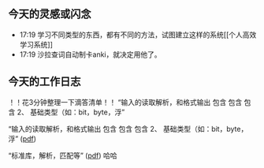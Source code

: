 ## 今天的灵感或闪念

- 17:19 学习不同类型的东西，都有不同的方法，试图建立这样的系统[[个人高效学习系统]]
- 17:19 沙拉查词自动制卡anki，就决定用他了。

## 今天的工作日志

！！花3分钟整理一下滴答清单！！
“输入的读取解析，和格式输出 包含 包含 包含 2、 基础类型（如：bit，byte，浮”

“输入的读取解析，和格式输出 包含 包含 包含 2、 基础类型（如：bit，byte，浮” ([pdf](zotero://open-pdf/library/items/BV7LZXF2?page=1&annotation=TBPJQNX8))

“标准库，解析，匹配等” ([pdf](zotero://open-pdf/library/items/BV7LZXF2?page=1&annotation=GXDE6A3A)) 哈哈
